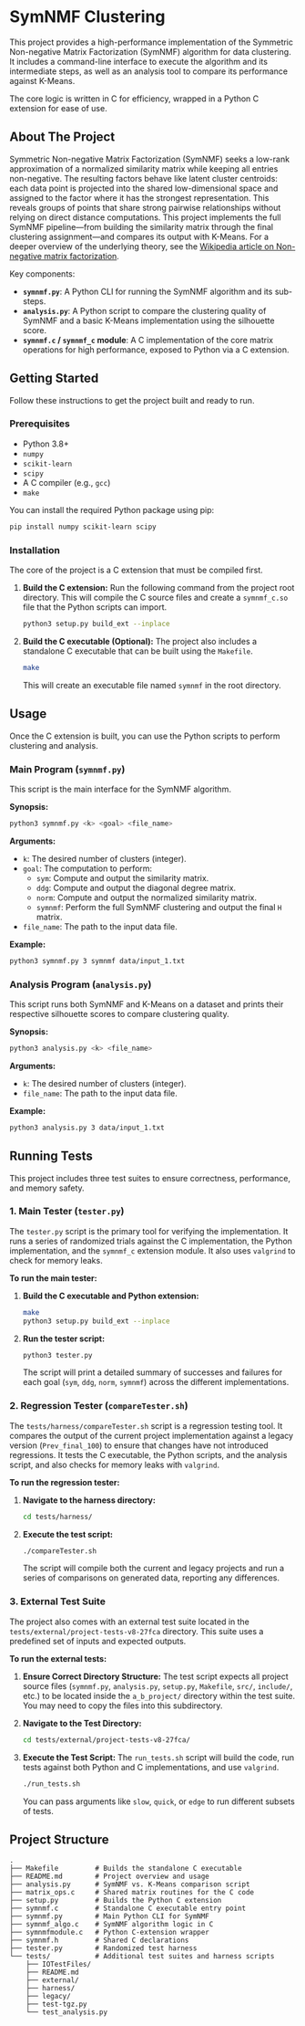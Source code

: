 # SymNMF Clustering

This project provides a high-performance implementation of the Symmetric Non-negative Matrix Factorization (SymNMF) algorithm for data clustering. It includes a command-line interface to execute the algorithm and its intermediate steps, as well as an analysis tool to compare its performance against K-Means.

The core logic is written in C for efficiency, wrapped in a Python C extension for ease of use.

## About The Project

Symmetric Non-negative Matrix Factorization (SymNMF) seeks a low-rank approximation of a normalized similarity matrix while keeping all entries non-negative. The resulting factors behave like latent cluster centroids: each data point is projected into the shared low-dimensional space and assigned to the factor where it has the strongest representation. This reveals groups of points that share strong pairwise relationships without relying on direct distance computations. This project implements the full SymNMF pipeline—from building the similarity matrix through the final clustering assignment—and compares its output with K-Means. For a deeper overview of the underlying theory, see the [Wikipedia article on Non-negative matrix factorization](https://en.wikipedia.org/wiki/Non-negative_matrix_factorization).

Key components:
- **`symnmf.py`**: A Python CLI for running the SymNMF algorithm and its sub-steps.
- **`analysis.py`**: A Python script to compare the clustering quality of SymNMF and a basic K-Means implementation using the silhouette score.
- **`symnmf.c` / `symnmf_c` module**: A C implementation of the core matrix operations for high performance, exposed to Python via a C extension.

## Getting Started

Follow these instructions to get the project built and ready to run.

### Prerequisites

- Python 3.8+
- `numpy`
- `scikit-learn`
- `scipy`
- A C compiler (e.g., `gcc`)
- `make`

You can install the required Python package using pip:
```sh
pip install numpy scikit-learn scipy
```

### Installation

The core of the project is a C extension that must be compiled first.

1.  **Build the C extension:**
    Run the following command from the project root directory. This will compile the C source files and create a `symnmf_c.so` file that the Python scripts can import.
    ```sh
    python3 setup.py build_ext --inplace
    ```

2.  **Build the C executable (Optional):**
    The project also includes a standalone C executable that can be built using the `Makefile`.
    ```sh
    make
    ```
    This will create an executable file named `symnmf` in the root directory.

## Usage

Once the C extension is built, you can use the Python scripts to perform clustering and analysis.

### Main Program (`symnmf.py`)

This script is the main interface for the SymNMF algorithm.

**Synopsis:**
```sh
python3 symnmf.py <k> <goal> <file_name>
```

**Arguments:**
- `k`: The desired number of clusters (integer).
- `goal`: The computation to perform:
    - `sym`: Compute and output the similarity matrix.
    - `ddg`: Compute and output the diagonal degree matrix.
    - `norm`: Compute and output the normalized similarity matrix.
    - `symnmf`: Perform the full SymNMF clustering and output the final `H` matrix.
- `file_name`: The path to the input data file.

**Example:**
```sh
python3 symnmf.py 3 symnmf data/input_1.txt
```

### Analysis Program (`analysis.py`)

This script runs both SymNMF and K-Means on a dataset and prints their respective silhouette scores to compare clustering quality.

**Synopsis:**
```sh
python3 analysis.py <k> <file_name>
```

**Arguments:**
- `k`: The desired number of clusters (integer).
- `file_name`: The path to the input data file.

**Example:**
```sh
python3 analysis.py 3 data/input_1.txt
```

## Running Tests

This project includes three test suites to ensure correctness, performance, and memory safety.

### 1. Main Tester (`tester.py`)

The `tester.py` script is the primary tool for verifying the implementation. It runs a series of randomized trials against the C implementation, the Python implementation, and the `symnmf_c` extension module. It also uses `valgrind` to check for memory leaks.

**To run the main tester:**

1.  **Build the C executable and Python extension:**
    ```sh
    make
    python3 setup.py build_ext --inplace
    ```

2.  **Run the tester script:**
    ```sh
    python3 tester.py
    ```
    The script will print a detailed summary of successes and failures for each goal (`sym`, `ddg`, `norm`, `symnmf`) across the different implementations.

### 2. Regression Tester (`compareTester.sh`)

The `tests/harness/compareTester.sh` script is a regression testing tool. It compares the output of the current project implementation against a legacy version (`Prev_final_100`) to ensure that changes have not introduced regressions. It tests the C executable, the Python scripts, and the analysis script, and also checks for memory leaks with `valgrind`.

**To run the regression tester:**

1.  **Navigate to the harness directory:**
    ```sh
    cd tests/harness/
    ```

2.  **Execute the test script:**
    ```sh
    ./compareTester.sh
    ```
    The script will compile both the current and legacy projects and run a series of comparisons on generated data, reporting any differences.

### 3. External Test Suite

The project also comes with an external test suite located in the `tests/external/project-tests-v8-27fca` directory. This suite uses a predefined set of inputs and expected outputs.

**To run the external tests:**

1.  **Ensure Correct Directory Structure:** The test script expects all project source files (`symnmf.py`, `analysis.py`, `setup.py`, `Makefile`, `src/`, `include/`, etc.) to be located inside the `a_b_project/` directory within the test suite. You may need to copy the files into this subdirectory.

2.  **Navigate to the Test Directory:**
    ```sh
    cd tests/external/project-tests-v8-27fca/
    ```

3.  **Execute the Test Script:**
    The `run_tests.sh` script will build the code, run tests against both Python and C implementations, and use `valgrind`.
    ```sh
    ./run_tests.sh
    ```
    You can pass arguments like `slow`, `quick`, or `edge` to run different subsets of tests.

## Project Structure

```
.
├── Makefile         # Builds the standalone C executable
├── README.md        # Project overview and usage
├── analysis.py      # SymNMF vs. K-Means comparison script
├── matrix_ops.c     # Shared matrix routines for the C code
├── setup.py         # Builds the Python C extension
├── symnmf.c         # Standalone C executable entry point
├── symnmf.py        # Main Python CLI for SymNMF
├── symnmf_algo.c    # SymNMF algorithm logic in C
├── symnmfmodule.c   # Python C-extension wrapper
├── symnmf.h         # Shared C declarations
├── tester.py        # Randomized test harness
└── tests/           # Additional test suites and harness scripts
    ├── IOTestFiles/
    ├── README.md
    ├── external/
    ├── harness/
    ├── legacy/
    ├── test-tgz.py
    └── test_analysis.py
```
